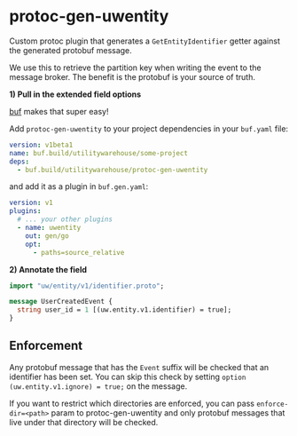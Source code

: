 # protoc-gen-uwentity

Custom protoc plugin that generates a `GetEntityIdentifier` getter against the generated protobuf message.

We use this to retrieve the partition key when writing the event to the message broker. The benefit is the protobuf
is your source of truth.

**1) Pull in the extended field options**

[buf](https://buf.build/) makes that super easy! 

Add `protoc-gen-uwentity` to your project dependencies in your `buf.yaml` file:
```yaml
version: v1beta1
name: buf.build/utilitywarehouse/some-project
deps:
  - buf.build/utilitywarehouse/protoc-gen-uwentity
```

and add it as a plugin in `buf.gen.yaml`:
```yaml
version: v1
plugins:
  # ... your other plugins
  - name: uwentity
    out: gen/go
    opt:
      - paths=source_relative
```


**2) Annotate the field**

```protobuf
import "uw/entity/v1/identifier.proto";

message UserCreatedEvent {
  string user_id = 1 [(uw.entity.v1.identifier) = true];
}
```

## Enforcement

Any protobuf message that has the `Event` suffix will be checked that an identifier has been set.
You can skip this check by setting `option (uw.entity.v1.ignore) = true;` on the message.

If you want to restrict which directories are enforced, you can pass `enforce-dir=<path>` param to
protoc-gen-uwentity and only protobuf messages that live under that directory will be checked.
